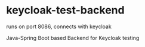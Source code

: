 # keycloak-test-backend

runs on port 8086, connects with keycloak

Java-Spring Boot based Backend for Keycloak testing
